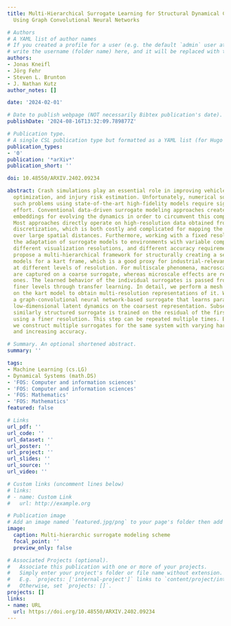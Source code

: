 ```yaml
---
title: Multi-Hierarchical Surrogate Learning for Structural Dynamical Crash Simulations
  Using Graph Convolutional Neural Networks

# Authors
# A YAML list of author names
# If you created a profile for a user (e.g. the default `admin` user at `content/authors/admin/`), 
# write the username (folder name) here, and it will be replaced with their full name and linked to their profile.
authors:
- Jonas Kneifl
- Jörg Fehr
- Steven L. Brunton
- J. Nathan Kutz
author_notes: []

date: '2024-02-01'

# Date to publish webpage (NOT necessarily Bibtex publication's date).
publishDate: '2024-08-16T13:32:09.789877Z'

# Publication type.
# A single CSL publication type but formatted as a YAML list (for Hugo requirements).
publication_types:
- '0'
publication: '*arXiv*'
publication_short: ''

doi: 10.48550/ARXIV.2402.09234

abstract: Crash simulations play an essential role in improving vehicle safety, design
  optimization, and injury risk estimation. Unfortunately, numerical solutions of
  such problems using state-of-the-art high-fidelity models require significant computational
  effort. Conventional data-driven surrogate modeling approaches create low-dimensional
  embeddings for evolving the dynamics in order to circumvent this computational effort.
  Most approaches directly operate on high-resolution data obtained from numerical
  discretization, which is both costly and complicated for mapping the flow of information
  over large spatial distances. Furthermore, working with a fixed resolution prevents
  the adaptation of surrogate models to environments with variable computing capacities,
  different visualization resolutions, and different accuracy requirements. We thus
  propose a multi-hierarchical framework for structurally creating a series of surrogate
  models for a kart frame, which is a good proxy for industrial-relevant crash simulations,
  at different levels of resolution. For multiscale phenomena, macroscale features
  are captured on a coarse surrogate, whereas microscale effects are resolved by finer
  ones. The learned behavior of the individual surrogates is passed from coarse to
  finer levels through transfer learning. In detail, we perform a mesh simplification
  on the kart model to obtain multi-resolution representations of it. We then train
  a graph-convolutional neural network-based surrogate that learns parameter-dependent
  low-dimensional latent dynamics on the coarsest representation. Subsequently, another,
  similarly structured surrogate is trained on the residual of the first surrogate
  using a finer resolution. This step can be repeated multiple times. By doing so,
  we construct multiple surrogates for the same system with varying hardware requirements
  and increasing accuracy.

# Summary. An optional shortened abstract.
summary: ''

tags:
- Machine Learning (cs.LG)
- Dynamical Systems (math.DS)
- 'FOS: Computer and information sciences'
- 'FOS: Computer and information sciences'
- 'FOS: Mathematics'
- 'FOS: Mathematics'
featured: false

# Links
url_pdf: ''
url_code: ''
url_dataset: ''
url_poster: ''
url_project: ''
url_slides: ''
url_source: ''
url_video: ''

# Custom links (uncomment lines below)
# links:
# - name: Custom Link
#   url: http://example.org

# Publication image
# Add an image named `featured.jpg/png` to your page's folder then add a caption below.
image:
  caption: Multi-hierarchic surrogate modeling scheme
  focal_point: ''
  preview_only: false

# Associated Projects (optional).
#   Associate this publication with one or more of your projects.
#   Simply enter your project's folder or file name without extension.
#   E.g. `projects: ['internal-project']` links to `content/project/internal-project/index.md`.
#   Otherwise, set `projects: []`.
projects: []
links:
- name: URL
  url: https://doi.org/10.48550/ARXIV.2402.09234
---
```


